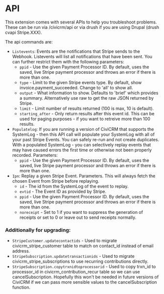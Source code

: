 # API
This extension comes with several APIs to help you troubleshoot problems. These can be run via /civicrm/api or via drush if you are using Drupal (drush cvapi Stripe.XXX).

The api commands are:

 * `Listevents`: Events are the notifications that Stripe sends to the Webhook. Listevents will list all notifications that have been sent. You can further restrict them with the following parameters:
   * `ppid` - Use the given Payment Processor ID. By default, uses the saved, live Stripe payment processor and throws an error if there is more than one.
   * `type` - Limit to the given Stripe events type. By default, show invoice.payment_succeeded. Change to 'all' to show all.
   * `output` - What information to show. Defaults to 'brief' which provides a summary. Alternatively use raw to get the raw JSON returned by Stripe.
   * `limit` - Limit number of results returned (100 is max, 10 is default).
   * `starting_after` - Only return results after this event id. This can be used for paging purposes - if you want to retreive more than 100 results.
 * `Populatelog`: If you are running a version of CiviCRM that supports the SystemLog - then this API call will populate your SystemLog with all of your past Stripe Events. You can safely re-run and not create duplicates. With a populated SystemLog - you can selectively replay events that may have caused errors the first time or otherwise not been properly recorded. Parameters:
   * `ppid` - Use the given Payment Processor ID. By default, uses the saved, live Stripe payment processor and throws an error if there is more than one.
 * `Ipn`: Replay a given Stripe Event. Parameters. This will always fetch the chosen Event from Stripe before replaying.
   * `id` - The id from the SystemLog of the event to replay.
   * `evtid` - The Event ID as provided by Stripe.
   * `ppid` - Use the given Payment Processor ID. By default, uses the saved, live Stripe payment processor and throws an error if there is more than one.
   * `noreceipt` - Set to 1 if you want to suppress the generation of receipts or set to 0 or leave out to send receipts normally.

### Additionally for upgrading:

* `StripeCustomer.updatecontactids` - Used to migrate civicrm_stripe_customer table to match on contact_id instead of email address.
* `StripeSubscription.updatetransactionids` - Used to migrate civicrm_stripe_subscriptions to use recurring contributions directly.
* `StripeSubscription.copytrxnidtoprocessorid` - Used to copy trxn_id to processor_id in civicrm_contribution_recur table so we can use cancelSubscription. Hopefully this won't be needed in future versions of CiviCRM if we can pass more sensible values to the cancelSubscription function.